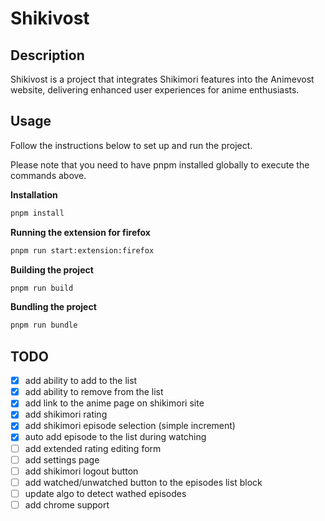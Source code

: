 # Shikivost

## Description
Shikivost is a project that integrates Shikimori features into the Animevost website, delivering enhanced user experiences for anime enthusiasts.

## Usage
Follow the instructions below to set up and run the project.

Please note that you need to have pnpm installed globally to execute the commands above.

**Installation**

```bash
pnpm install
```

**Running the extension for firefox**

```bash
pnpm run start:extension:firefox
```

**Building the project**

```bash
pnpm run build
```

**Bundling the project**

```bash
pnpm run bundle
```

## TODO

- [x] add ability to add to the list
- [x] add ability to remove from the list
- [x] add link to the anime page on shikimori site
- [x] add shikimori rating
- [x] add shikimori episode selection (simple increment)
- [x] auto add episode to the list during watching
- [ ] add extended rating editing form
- [ ] add settings page
- [ ] add shikimori logout button
- [ ] add watched/unwatched button to the episodes list block
- [ ] update algo to detect wathed episodes
- [ ] add chrome support
